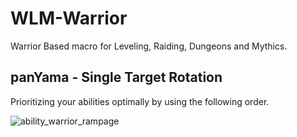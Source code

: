 # WLM-Warrior
Warrior Based macro for Leveling, Raiding, Dungeons and Mythics.

## panYama - Single Target Rotation
Prioritizing your abilities optimally by using the following order.

![ability_warrior_rampage](https://wow.zamimg.com/images/wow/icons/tiny/ability_warrior_rampage.gif)
